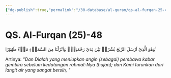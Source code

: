 ```yaml
---
{"dg-publish":true,"permalink":"/30-database/al-quran/qs-al-furqan-25-48/"}
---
```



# QS. Al-Furqan (25)-48
وَهُوَ الَّذِيْٓ اَرْسَلَ الرِّيٰحَ بُشْرًاۢ بَيْنَ يَدَيْ رَحْمَتِهٖۚ وَاَنْزَلْنَا مِنَ السَّمَاۤءِ مَاۤءً طَهُوْرًا ۙ

Artinya: *"Dan Dialah yang meniupkan angin (sebagai) pembawa kabar gembira sebelum kedatangan rahmat-Nya (hujan); dan Kami turunkan dari langit air yang sangat bersih, "*
